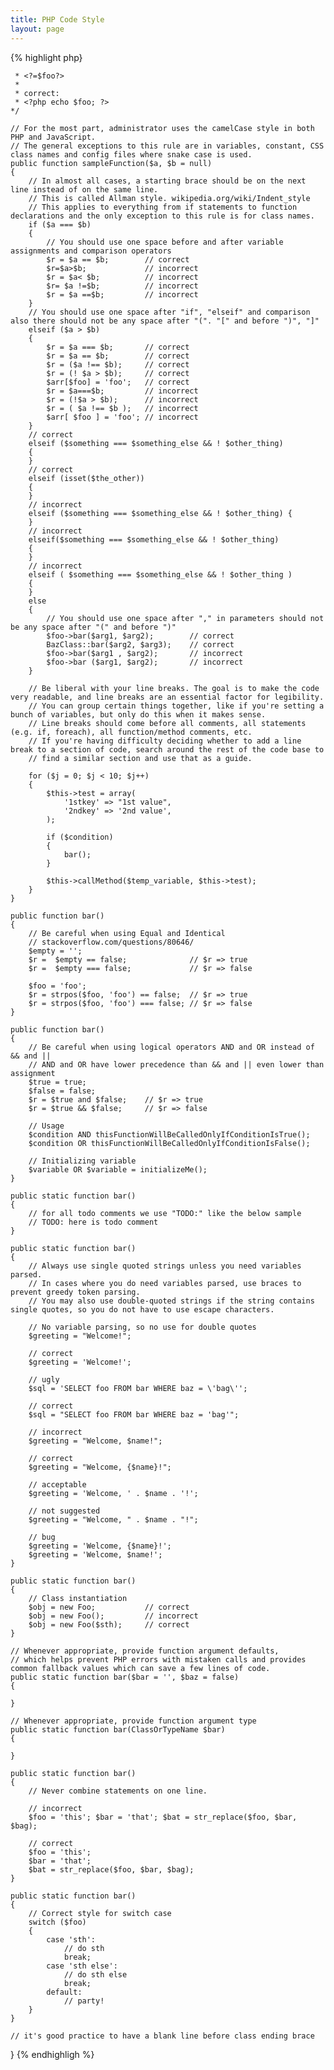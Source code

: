 ```yaml
---
title: PHP Code Style
layout: page
---
```

{% highlight php}
<?php namespace Vendor\Package;

use FooInterface;
use BarClass as Bar;
use OtherVendor\OtherPackage\BazClass;

// Class names should always start with an uppercase letter
class Foo extends Bar implements FooInterface {

	// You should use snake case for variables and constant names
	public $foo_bar = null;       // correct
	public $foo_bar = true;       // correct
	private $test = array();      // correct

	const foo_bar = 'value';      // correct
	const FOO_BAR = 'value';      // correct

	const S_C_VER = 'value';      // not descriptive name

	public $Foo_bar = null;       // incorrect
	public $fooBar = null;        // incorrect
	public $foo_bar = NULL;       // incorrect
	public $foo_bar = TRUE;       // incorrect

	// Line 1 starts with <?php and in the same line we have namespace if there is any.
	// Line 2 should be a blank line.
	// Line 3 all "use"s go here if there is any.
	// There should be blank line before class definition and after starting class brace.

	// All files should be saved with UTF-8 encoding. The BOM should not be used.
	// Files must be saved with Unix line breaks.
	// You should use tabs instead of spaces. (only at the beginning of lines and not when aligning the comments)
	// All PHP files should OMIT the closing PHP tag and instead use ONLY one blank line to mark the end of file.
	// You should trim all whitespace at the end of lines. Many IDEs have a feature like this.

	// You should pepper your code with inline comments as much as possible without being overly verbose.
	// Ideally you want to make it so that someone reading through the code the first time has a reasonable chance at understanding it.
	// The correct type of comment should be the double-slash with one space.

	/*
	 * In the views files you should use full php opening tags
	 *
	 * incorrect:
	 * <? echo $foo; ?>
	 * <?=$foo?>
	 *
	 * correct:
	 * <?php echo $foo; ?>
	*/

	// For the most part, administrator uses the camelCase style in both PHP and JavaScript.
	// The general exceptions to this rule are in variables, constant, CSS class names and config files where snake case is used.
	public function sampleFunction($a, $b = null)
	{
		// In almost all cases, a starting brace should be on the next line instead of on the same line.
		// This is called Allman style. wikipedia.org/wiki/Indent_style
		// This applies to everything from if statements to function declarations and the only exception to this rule is for class names.
		if ($a === $b)
		{
			// You should use one space before and after variable assignments and comparison operators
			$r = $a == $b;        // correct
			$r=$a>$b;             // incorrect
			$r = $a< $b;          // incorrect
			$r= $a !=$b;          // incorrect
			$r = $a ==$b;         // incorrect
		}
		// You should use one space after "if", "elseif" and comparison also there should not be any space after "(". "[" and before ")", "]"
		elseif ($a > $b)
		{
			$r = $a === $b;       // correct
			$r = $a == $b;        // correct
			$r = ($a !== $b);     // correct
			$r = (! $a > $b);     // correct
			$arr[$foo] = 'foo';   // correct
			$r = $a===$b;         // incorrect
			$r = (!$a > $b);      // incorrect
			$r = ( $a !== $b );   // incorrect
			$arr[ $foo ] = 'foo'; // incorrect
		}
		// correct
		elseif ($something === $something_else && ! $other_thing)
		{
		}
		// correct
		elseif (isset($the_other))
		{
		}
		// incorrect
		elseif ($something === $something_else && ! $other_thing) {
		}
		// incorrect
		elseif($something === $something_else && ! $other_thing)
		{
		}
		// incorrect
		elseif ( $something === $something_else && ! $other_thing )
		{
		}
		else
		{
			// You should use one space after "," in parameters should not be any space after "(" and before ")"
			$foo->bar($arg1, $arg2);        // correct
			BazClass::bar($arg2, $arg3);    // correct
			$foo->bar($arg1 , $arg2);       // incorrect
			$foo->bar ($arg1, $arg2);       // incorrect
		}

		// Be liberal with your line breaks. The goal is to make the code very readable, and line breaks are an essential factor for legibility.
		// You can group certain things together, like if you're setting a bunch of variables, but only do this when it makes sense.
		// Line breaks should come before all comments, all statements (e.g. if, foreach), all function/method comments, etc.
		// If you're having difficulty deciding whether to add a line break to a section of code, search around the rest of the code base to
		// find a similar section and use that as a guide.

		for ($j = 0; $j < 10; $j++)
		{
			$this->test = array(
				'1stkey' => "1st value",
				'2ndkey' => '2nd value',
			);

			if ($condition)
			{
				bar();
			}

			$this->callMethod($temp_variable, $this->test);
		}
	}

	public function bar()
	{
		// Be careful when using Equal and Identical
		// stackoverflow.com/questions/80646/
		$empty = '';
		$r =  $empty == false;              // $r => true
		$r =  $empty === false;             // $r => false

		$foo = 'foo';
		$r = strpos($foo, 'foo') == false;  // $r => true
		$r = strpos($foo, 'foo') === false; // $r => false
	}

	public function bar()
	{
		// Be careful when using logical operators AND and OR instead of && and ||
		// AND and OR have lower precedence than && and || even lower than assignment
		$true = true;
		$false = false;
		$r = $true and $false;    // $r => true
		$r = $true && $false;     // $r => false

		// Usage
		$condition AND thisFunctionWillBeCalledOnlyIfConditionIsTrue();
		$condition OR thisFunctionWillBeCalledOnlyIfConditionIsFalse();

		// Initializing variable
		$variable OR $variable = initializeMe();
	}

	public static function bar()
	{
		// for all todo comments we use "TODO:" like the below sample
		// TODO: here is todo comment
	}

	public static function bar()
	{
		// Always use single quoted strings unless you need variables parsed.
		// In cases where you do need variables parsed, use braces to prevent greedy token parsing.
		// You may also use double-quoted strings if the string contains single quotes, so you do not have to use escape characters.

		// No variable parsing, so no use for double quotes
		$greeting = "Welcome!";

		// correct
		$greeting = 'Welcome!';

		// ugly
		$sql = 'SELECT foo FROM bar WHERE baz = \'bag\'';

		// correct
		$sql = "SELECT foo FROM bar WHERE baz = 'bag'";

		// incorrect
		$greeting = "Welcome, $name!";

		// correct
		$greeting = "Welcome, {$name}!";

		// acceptable
		$greeting = 'Welcome, ' . $name . '!';

		// not suggested
		$greeting = "Welcome, " . $name . "!";

		// bug
		$greeting = 'Welcome, {$name}!';
		$greeting = 'Welcome, $name!';
	}

	public static function bar()
	{
		// Class instantiation
		$obj = new Foo;           // correct
		$obj = new Foo();         // incorrect
		$obj = new Foo($sth);     // correct
	}

	// Whenever appropriate, provide function argument defaults,
	// which helps prevent PHP errors with mistaken calls and provides common fallback values which can save a few lines of code.
	public static function bar($bar = '', $baz = false)
	{

	}

	// Whenever appropriate, provide function argument type
	public static function bar(ClassOrTypeName $bar)
	{

	}

	public static function bar()
	{
		// Never combine statements on one line.

		// incorrect
		$foo = 'this'; $bar = 'that'; $bat = str_replace($foo, $bar, $bag);

		// correct
		$foo = 'this';
		$bar = 'that';
		$bat = str_replace($foo, $bar, $bag);
	}

	public static function bar()
	{
		// Correct style for switch case
		switch ($foo)
		{
			case 'sth':
				// do sth
				break;
			case 'sth else':
				// do sth else
				break;
			default:
				// party!
		}
	}

	// it's good practice to have a blank line before class ending brace

}
{% endhighligh %}
